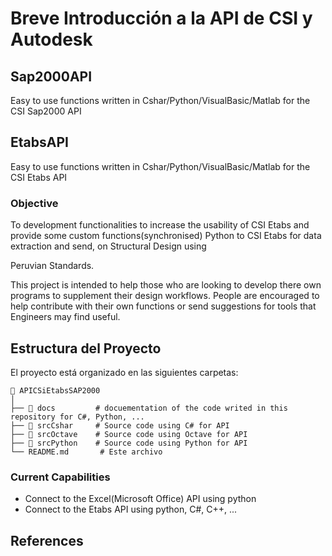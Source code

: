 # Breve Introducción a la API de CSI y Autodesk

## Sap2000API
Easy to use functions written in Cshar/Python/VisualBasic/Matlab for the CSI Sap2000 API

## EtabsAPI
Easy to use functions written in Cshar/Python/VisualBasic/Matlab for the CSI Etabs API


### Objective

To development functionalities to increase the usability of CSI Etabs and provide some custom functions(synchronised) Python to CSI Etabs for data extraction and send, on Structural Design using 

Peruvian Standards.

This project is intended to help those who are looking to develop there own programs to
supplement their design workflows. People are encouraged to help contribute with their own
functions or send suggestions for tools that Engineers may find useful. 


## Estructura del Proyecto

El proyecto está organizado en las siguientes carpetas:

```plaintext
📁 APICSiEtabsSAP2000
│
├── 📁 docs         # docuementation of the code writed in this repository for C#, Python, ...
├── 📁 srcCshar     # Source code using C# for API
├── 📁 srcOctave    # Source code using Octave for API
├── 📁 srcPython    # Source code using Python for API
└── README.md       # Este archivo
```

### Current Capabilities

- Connect to the Excel(Microsoft Office) API using python
- Connect to the Etabs API using python, C#, C++, ...




## References
<!-- - https://hakan-keskin.medium.com/ -->


